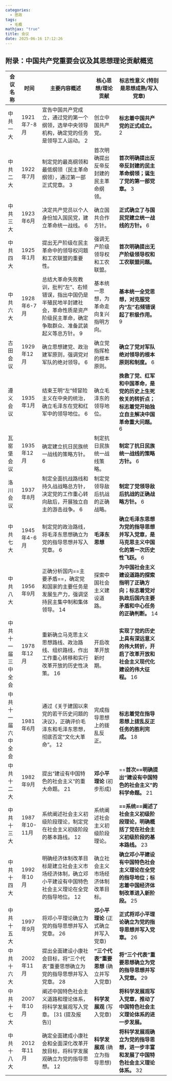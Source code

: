 ```yaml
---
categories:
  - 思政
tags:
  - 毛概
mathjax: "true"
title: 会议
date: 2025-06-16 17:12:26
---
```



## 附录：中国共产党重要会议及其思想理论贡献概览  


| **会议名称**  | **时间**      | **主要内容概述**                                                              | **核心思想/理论贡献**            | **标志性意义 (特别是思想成熟/写入党章)**                                |     |  
| --------- | ----------- | ----------------------------------------------------------------------- | ------------------------ | ------------------------------------------------------- | --- |  
| 中共一大      | 1921年7-8月   | 宣告中国共产党成立，通过党的第一个纲领，选举中央领导机构，确定党的任务是领导工人运动。 2                           | 创立中国共产党。                 | **标志着中国共产党的正式成立。** 2                                    |     |  
| 中共二大      | 1922年7月     | 制定党的最高纲领和最低纲领（民主革命纲领），通过第一部正式党章。 3                                      | 首次明确提出反帝反封建的民主革命纲领。      | **首次明确提出反帝反封建的民主革命纲领；诞生了党的第一部党章。** 3                    |     |  
| 中共三大      | 1923年6月     | 决定共产党员以个人身份加入国民党，建立革命统一战线。 6                                            | 确立国共合作方针。                | **正式确立了与国民党建立统一战线的方针。** 6                               |     |  
| 中共四大      | 1925年1月     | 提出无产阶级在民主革命中的领导权问题和工农联盟的重要性。                                            | 强调无产阶级领导权和工农联盟。          | **首次明确提出无产阶级领导权和工农联盟问题。**                               |     |  
| 中共六大      | 1928年6-7月   | 总结大革命失败教训，批判“左”、右倾错误，指出中国仍是半殖民地半封建社会，革命性质是资产阶级民主革命，确定争取群众、准备武装起义等总方针。 9 | 基本统一思想，为革命走向复兴指明方向。      | **基本统一全党思想，对克服党内“左”右倾错误起了积极作用。** 9                      |     |  
| 古田会议      | 1929年12月    | 确立思想建党、政治建军原则，强调党对军队的绝对领导。 6                                            | 确立党指挥枪的根本原则。             | **确立了党对军队绝对领导的根本原则和制度。** 6                              |     |  
| 遵义会议      | 1935年1月     | 结束王明“左”倾冒险主义在中央的统治，确立毛泽东在党和红军中的领导地位。 6                                  | 确立毛泽东的领导地位。              | **挽救了党、红军和中国革命，是党的历史上生死攸关的转折点；标志着党开始独立自主解决中国革命重大问题。** 6 |     |  
| 瓦窑堡会议     | 1935年12月    | 确定建立抗日民族统一战线的策略方针。 6                                                    | 制定抗日民族统一战线策略。            | **制定了抗日民族统一战线的策略方针。** 6                                 |     |  
| 洛川会议      | 1937年8月     | 制定全面抗战路线和持久战战略总方针，决定党的工作重心转向敌后，开展独立自主的游击战争。 6                           | 制定党领导敌后抗战的正确战略。          | **制定了党领导敌后抗战的正确战略方针。** 6                                |     |  
| 中共七大      | 1945年4-6月   | 制定党的政治路线，将毛泽东思想确立为党的指导思想并写入党章。 6                                        | **毛泽东思想**                | **确立毛泽东思想为党的指导思想并写入党章，是马克思主义中国化的第一次历史性飞跃。** 6           |     |  
| 中共八大      | 1956年9月     | 正确分析国内==主要矛盾==，确定党和国家的主要任务是发展生产力，强调坚持民主集中制和集体领导。 14                     | 探索中国社会主义建设道路。            | **为中国社会主义建设道路的探索指明了正确方向；标志着党对执政后国内主要矛盾和中心任务的正确判断。** 14  |     |  
| 中共十一届三中全会 | 1978年12月    | 重新确立马克思主义思想路线、政治路线、组织路线，作出工作重心转移和实行改革开放的历史性决策。 16                       | 开启改革开放新时期。               | **实现了党的历史上具有深远意义的伟大转折，开启了改革开放和社会主义现代化建设的伟大征程。** 16      |     |  
| 中共十一届六中全会 | 1981年6月     | 通过《关于建国以来党的若干历史问题的决议》，正确评价毛泽东和毛泽东思想，彻底否定“文化大革命”。 12                     | 完成指导思想上的拨乱反正。            | **标志着党在指导思想上拨乱反正任务的胜利完成。** 18                           |     |  
| 中共十二大     | 1982年9月     | 提出“建设有中国特色的社会主义”的重大命题。 21                                               | **邓小平理论** (初步形成)         | ==**首次==明确提出“建设有中国特色的社会主义”的科学命题。** 21                   |     |  
| 中共十三大     | 1987年10-11月 | 系统阐述社会主义初级阶段理论，制定党在社会主义初级阶段的基本路线。 12                                    | 系统阐述社会主义初级阶段理论。          | **==系统==阐述了社会主义初级阶段理论，明确概括了党在社会主义初级阶段的基本路线。** 23        |     |  
| 中共十四大     | 1992年10月    | 明确经济体制改革目标是建立社会主义市场经济体制，确立邓小平建设有中国特色社会主义理论在全党的指导地位。 12                  | 确立社会主义市场经济体制改革目标。        | **确立邓小平建设有中国特色社会主义理论在全党的指导地位；标志着中国经济体制改革进入新阶段。** 25     |     |  
| 中共十五大     | 1997年9月     | 将邓小平理论确立为党的指导思想并写入党章。 26                                                | **邓小平理论** (正式确立并写入党章)    | **正式将邓小平理论确立为党的指导思想并写入党章。** 26                          |     |  
| 中共十六大     | 2002年11月    | 提出全面建设小康社会目标，将“三个代表”重要思想确立为党的指导思想并写入党章。 28                              | **“三个代表”重要思想** (确立并写入党章) | **将“三个代表”重要思想确立为党的指导思想并写入党章。** 29                       |     |  
| 中共十七大     | 2007年10月    | 阐述中国特色社会主义道路和理论体系，将科学发展观写入党章。 [31 (提及报告)]                               | **科学发展观** (写入党章)         | **将科学发展观写入党章，推动了中国特色社会主义理论体系的进一步发展。**                   |     |  
| 中共十八大     | 2012年11月    | 确定全面建成小康社会和全面深化改革开放目标，将科学发展观确立为党的指导思想。 12                               | **科学发展观** (确立为指导思想)      | **将科学发展观确立为党的指导思想，进一步丰富和发展了中国特色社会主义理论体系。** 32           |     |  